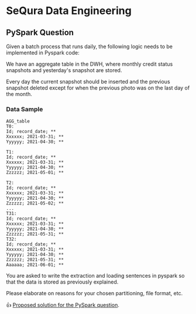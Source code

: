 
# SeQura Data Engineering

## PySpark Question

Given a batch process that runs daily, the following logic needs to be implemented in Pyspark code:

We have an aggregate table in the DWH, where monthly credit status snapshots and yesterday's snapshot are stored. 

Every day the current snapshot should be inserted and the previous snapshot deleted except for when the
previous photo was on the last day of the month.

### Data Sample

```
AGG_table
T0:
Id; record_date; **
Xxxxxx; 2021-03-31; **
Yyyyyy; 2021-04-30; **

T1:
Id; record_date; **
Xxxxxx; 2021-03-31; **
Yyyyyy; 2021-04-30; **
Zzzzzz; 2021-05-01; **

T2:
Id; record_date; **
Xxxxxx; 2021-03-31; **
Yyyyyy; 2021-04-30; **
Zzzzzz; 2021-05-02; **
...
T31:
Id; record_date; **
Xxxxxx; 2021-03-31; **
Yyyyyy; 2021-04-30; **
Zzzzzz; 2021-05-31; **
T32:
Id; record_date; **
Xxxxxx; 2021-03-31; **
Yyyyyy; 2021-04-30; **
Zzzzzz; 2021-05-31; **
Aaaaaa; 2021-06-01; **
```

You are asked to write the extraction and loading sentences in pyspark so that the data is stored as previously
explained.

Please elaborate on reasons for your chosen partitioning, file format, etc.

:thumbsup: [Proposed solution for the PySpark question](SOLUTIONS_PYSPARK.md).
